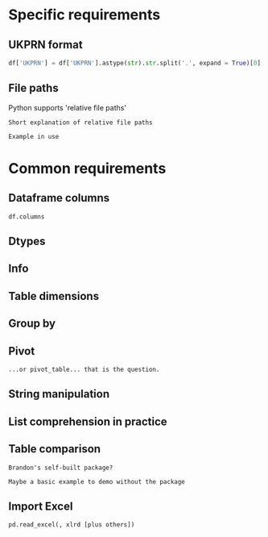# Specific requirements
## UKPRN format
``` python 
df['UKPRN'] = df['UKPRN'].astype(str).str.split('.', expand = True)[0]
```
## File paths
Python supports 'relative file paths'

```
Short explanation of relative file paths

Example in use
```

# Common requirements
## Dataframe columns
```
df.columns
```
## Dtypes

## Info

## Table dimensions

## Group by

## Pivot
```
...or pivot_table... that is the question.
```
## String manipulation

## List comprehension in practice

## Table comparison
```
Brandon's self-built package?

Maybe a basic example to demo without the package
```

## Import Excel
```
pd.read_excel(, xlrd [plus others])
```
